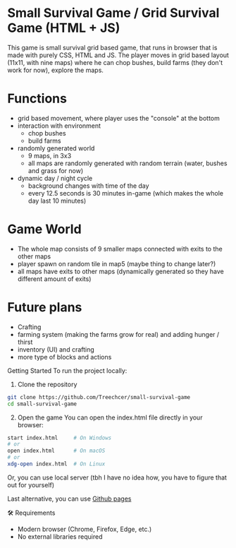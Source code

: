 # Small Survival Game / Grid Survival Game (HTML + JS)

This game is small survival grid based game, that runs in browser that is made with purely CSS, HTML and JS. The player moves in grid based layout (11x11, with nine maps) where he can chop bushes, build farms (they don't work for now), explore the maps.

# Functions

- grid based movement, where player uses the "console" at the bottom
- interaction with environment
  - chop bushes
  - build farms
- randomly generated world
  - 9 maps, in 3x3
  - all maps are randomly generated with random terrain (water, bushes and grass for now)
- dynamic day / night cycle
  - background changes with time of the day
  - every 12.5 seconds is 30 minutes in-game (which makes the whole day last 10 minutes)

# Game World

- The whole map consists of 9 smaller maps connected with exits to the other maps
- player spawn on random tile in map5 (maybe thing to change later?)
- all maps have exits to other maps (dynamically generated so they have different amount of exits)

# Future plans

- Crafting
- farming system (making the farms grow for real) and adding hunger / thirst
- inventory (UI) and crafting
- more type of blocks and actions

Getting Started
To run the project locally:

1. Clone the repository

```bash
git clone https://github.com/Treechcer/small-survival-game
cd small-survival-game
```

2. Open the game
   You can open the index.html file directly in your browser:

```bash
start index.html     # On Windows
# or
open index.html      # On macOS
# or
xdg-open index.html  # On Linux
```

Or, you can use local server (tbh I have no idea how, you have to figure that out for yourself)

Last alternative, you can use [Github pages](https://treechcer.github.io/small-survival-game/)

🛠️ Requirements

- Modern browser (Chrome, Firefox, Edge, etc.)
- No external libraries required
